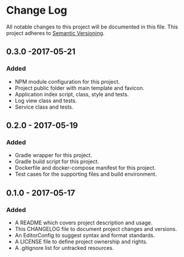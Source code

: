 # Change Log

All notable changes to this project will be documented in this file. This
project adheres to [Semantic Versioning](http://semver.org).

## 0.3.0 -2017-05-21

### Added

  - NPM module configuration for this project.
  - Project public folder with main template and favicon.
  - Application index script, class, style and tests.
  - Log view class and tests.
  - Service class and tests.

## 0.2.0 - 2017-05-19

### Added

  - Gradle wrapper for this project.
  - Gradle build script for this project.
  - Dockerfile and docker-compose manifest for this project.
  - Test cases for the supporting files and build environment.

## 0.1.0 - 2017-05-17

### Added

  - A README which covers project description and usage.
  - This CHANGELOG file to document project changes and versions.
  - An EditorConfig to suggest syntax and format standards.
  - A LICENSE file to define project ownership and rights.
  - A .gitignore list for untracked resources.
